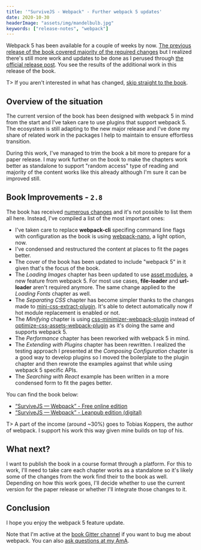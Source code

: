 ```yaml
---
title: '"SurviveJS - Webpack" - Further webpack 5 updates'
date: 2020-10-30
headerImage: "assets/img/mandelbulb.jpg"
keywords: ["release-notes", "webpack"]
---
```


Webpack 5 has been available for a couple of weeks by now. [The previous release of the book covered majority of the required changes](/blog/webpack-book-updated-to-webpack-5/) but I realized there's still more work and updates to be done as I perused through [the official release post](https://webpack.js.org/blog/2020-10-10-webpack-5-release/). You see the results of the additional work in this release of the book.

T> If you aren't interested in what has changed, [skip straight to the book](/webpack/preface).

## Overview of the situation

The current version of the book has been designed with webpack 5 in mind from the start and I've taken care to use plugins that support webpack 5. The ecosystem is still adapting to the new major release and I've done my share of related work in the packages I help to maintain to ensure effortless transition.

During this work, I've managed to trim the book a bit more to prepare for a paper release. I may work further on the book to make the chapters work better as standalone to support "random access" type of reading and majority of the content works like this already although I'm sure it can be improved still.

## Book Improvements - `2.8`

The book has received [numerous changes](https://github.com/survivejs/webpack-book/compare/v2.6.4...v2.8.1) and it's not possible to list them all here. Instead, I've compiled a list of the most important ones:

- I've taken care to replace **webpack-cli** specifing command line flags with configuration as the book is using [webpack-nano](https://www.npmjs.com/package/webpack-nano), a light option, now.
- I've condensed and restructured the content at places to fit the pages better.
- The cover of the book has been updated to include "webpack 5" in it given that's the focus of the book.
- The _Loading Images_ chapter has been updated to use [asset modules](https://webpack.js.org/guides/asset-modules/), a new feature from webpack 5. For most use cases, **file-loader** and **url-loader** aren't required anymore. The same change applied to the _Loading Fonts_ chapter as well.
- The _Separating CSS_ chapter has become simpler thanks to the changes made to [mini-css-extract-plugin](https://www.npmjs.com/package/mini-css-extract-plugin). It's able to detect automatically now if hot module replacement is enabled or not.
- The _Minifying_ chapter is using [css-minimizer-webpack-plugin](https://www.npmjs.com/package/css-minimizer-webpack-plugin) instead of [optimize-css-assets-webpack-plugin](https://www.npmjs.com/package/optimize-css-assets-webpack-plugin) as it's doing the same and supports webpack 5.
- The _Performance_ chapter has been reworked with webpack 5 in mind.
- The _Extending with Plugins_ chapter has been rewritten. I realized the testing approach I presented at the _Composing Configuration_ chapter is a good way to develop plugins so I moved the boilerplate to the plugin chapter and then rewrote the examples against that while using webpack 5 specific APIs.
- The _Searching with React_ example has been written in a more condensed form to fit the pages better.

You can find the book below:

- [“SurviveJS — Webpack” - Free online edition](/webpack/preface/)
- [“SurviveJS — Webpack” - Leanpub edition (digital)](https://leanpub.com/survivejs-webpack/)

T> A part of the income (around ~30%) goes to Tobias Koppers, the author of webpack. I support his work this way given mine builds on top of his.

## What next?

I want to publish the book in a course format through a platform. For this to work, I'll need to take care each chapter works as a standalone so it's likely some of the changes from the work find their to the book as well. Depending on how this work goes, I'll decide whether to use the current version for the paper release or whether I'll integrate those changes to it.

## Conclusion

I hope you enjoy the webpack 5 feature update.

Note that I'm active at the [book Gitter channel](https://gitter.im/survivejs/webpack) if you want to bug me about webpack. You can also [ask questions at my AmA](https://github.com/survivejs/ama/issues).
